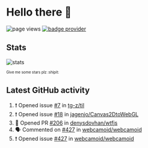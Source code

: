 # Hello there 👋

![page views](https://komarev.com/ghpvc/?username=konradlinkowski&color=brightgreen)
[![badge provider](https://anybadge.herokuapp.com/badge?label=create&message=your%20own%20badge)](https://github.com/KonradLinkowski/AnyBadge)

## Stats
![stats](https://github-readme-stats.vercel.app/api?username=KonradLinkowski&hide_title=true&show_icons=true&include_all_commits=true&count_private=true&disable_animations=true&theme=dark)

<sub><sub>Give me some stars plz :shipit:</sub></sub>

## Latest GitHub activity
<!--START_SECTION:activity-->
1. ❗️ Opened issue [#7](https://github.com/tg-z/til/issues/7) in [tg-z/til](https://github.com/tg-z/til)
2. ❗️ Opened issue [#18](https://github.com/jagenjo/Canvas2DtoWebGL/issues/18) in [jagenjo/Canvas2DtoWebGL](https://github.com/jagenjo/Canvas2DtoWebGL)
3. 💪 Opened PR [#206](https://github.com/denysdovhan/wtfjs/pull/206) in [denysdovhan/wtfjs](https://github.com/denysdovhan/wtfjs)
4. 🗣 Commented on [#427](https://github.com/webcamoid/webcamoid/issues/427) in [webcamoid/webcamoid](https://github.com/webcamoid/webcamoid)
5. ❗️ Opened issue [#427](https://github.com/webcamoid/webcamoid/issues/427) in [webcamoid/webcamoid](https://github.com/webcamoid/webcamoid)
<!--END_SECTION:activity-->
